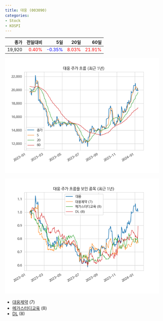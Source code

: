 ```yaml
---
title: 대웅 (003090)
categories:
- Stock
- KOSPI
---
```


|종가|전일대비|5일|20일|60일|
|---:|-------:|--:|---:|---:|
|19,920|<span style="color: red">0.40%</span>|<span style="color: blue">-0.35%</span>|<span style="color: red">8.03%</span>|<span style="color: red">21.91%</span>|


<!-- more -->

![003090](/assets/images/stock/003090.png)

![003090](/assets/images/stock/003090_sim.png)

- [대웅제약](/069620/) (7)
- [메가스터디교육](/215200/) (8)
- [DL](/000210/) (8)